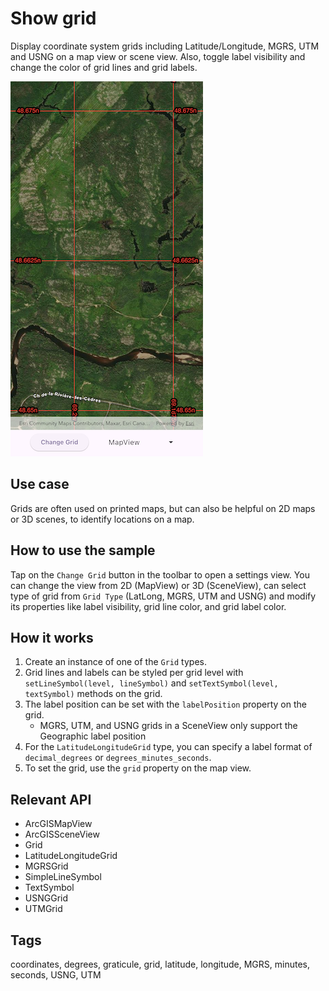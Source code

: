 # Show grid

Display coordinate system grids including Latitude/Longitude, MGRS, UTM and USNG on a map view or scene view. Also, toggle label visibility and change the color of grid lines and grid labels.

![Image of Show grid](show_grid.png)

## Use case

Grids are often used on printed maps, but can also be helpful on 2D maps or 3D scenes, to identify locations on a map.

## How to use the sample

Tap on the `Change Grid` button in the toolbar to open a settings view. You can change the view from 2D (MapView) or 3D (SceneView), can select type of grid from `Grid Type` (LatLong, MGRS, UTM and USNG) and modify its properties like label visibility, grid line color, and grid label color.

## How it works

1. Create an instance of one of the `Grid` types.
2. Grid lines and labels can be styled per grid level with `setLineSymbol(level, lineSymbol)` and `setTextSymbol(level, textSymbol)` methods on the grid.
3. The label position can be set with the `labelPosition` property on the grid.
   - MGRS, UTM, and USNG grids in a SceneView only support the Geographic label position
4. For the `LatitudeLongitudeGrid` type, you can specify a label format of `decimal_degrees` or `degrees_minutes_seconds`.
5. To set the grid, use the `grid` property on the map view.

## Relevant API

* ArcGISMapView
* ArcGISSceneView
* Grid
* LatitudeLongitudeGrid
* MGRSGrid
* SimpleLineSymbol
* TextSymbol
* USNGGrid
* UTMGrid

## Tags

coordinates, degrees, graticule, grid, latitude, longitude, MGRS, minutes, seconds, USNG, UTM
